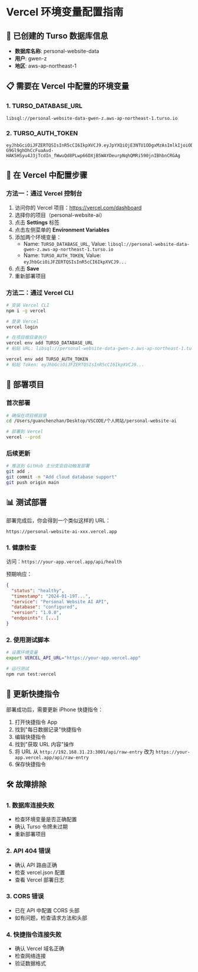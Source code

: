 # Vercel 环境变量配置指南

## 🎯 已创建的 Turso 数据库信息

- **数据库名称**: personal-website-data
- **用户**: gwen-z
- **地区**: aws-ap-northeast-1

## 📋 需要在 Vercel 中配置的环境变量

### 1. TURSO_DATABASE_URL
```
libsql://personal-website-data-gwen-z.aws-ap-northeast-1.turso.io
```

### 2. TURSO_AUTH_TOKEN
```
eyJhbGciOiJFZERTQSIsInR5cCI6IkpXVCJ9.eyJpYXQiOjE3NTU1ODgxMzAsImlkIjoiODNlYTk1MTgtOWQwNC00MjAzLWJkNTEtMzlhMWNlNDI5NGEzIiwicmlkIjoiMGY3MWIzNDQtOTkzZC00MWE0LTlmMGYtOGEwYTQ0OWI2YTQ3In0.B-G9Gl9ghOhCcFuaAvd-HAK5HSyu4J3jTcdIn_fWwuQd8PLwp66DXjB5WAYDeurpNqhQMRi590jnIBhbnCRGAg
```

## 🔧 在 Vercel 中配置步骤

### 方法一：通过 Vercel 控制台
1. 访问你的 Vercel 项目：https://vercel.com/dashboard
2. 选择你的项目（personal-website-ai）
3. 点击 **Settings** 标签
4. 点击左侧菜单的 **Environment Variables**
5. 添加两个环境变量：
   - Name: `TURSO_DATABASE_URL`, Value: `libsql://personal-website-data-gwen-z.aws-ap-northeast-1.turso.io`
   - Name: `TURSO_AUTH_TOKEN`, Value: `eyJhbGciOiJFZERTQSIsInR5cCI6IkpXVCJ9...`
6. 点击 **Save**
7. 重新部署项目

### 方法二：通过 Vercel CLI
```bash
# 安装 Vercel CLI
npm i -g vercel

# 登录 Vercel
vercel login

# 在项目根目录执行
vercel env add TURSO_DATABASE_URL
# 粘贴 URL: libsql://personal-website-data-gwen-z.aws-ap-northeast-1.turso.io

vercel env add TURSO_AUTH_TOKEN
# 粘贴 Token: eyJhbGciOiJFZERTQSIsInR5cCI6IkpXVCJ9...
```

## 🚀 部署项目

### 首次部署
```bash
# 确保在项目根目录
cd /Users/guanchenzhan/Desktop/VSCODE/个人网站/personal-website-ai

# 部署到 Vercel
vercel --prod
```

### 后续更新
```bash
# 推送到 GitHub 主分支会自动触发部署
git add .
git commit -m "Add cloud database support"
git push origin main
```

## 📊 测试部署

部署完成后，你会得到一个类似这样的 URL：
```
https://personal-website-ai-xxx.vercel.app
```

### 1. 健康检查
访问：`https://your-app.vercel.app/api/health`

预期响应：
```json
{
  "status": "healthy",
  "timestamp": "2024-01-19T...",
  "service": "Personal Website AI API",
  "database": "configured",
  "version": "1.0.0",
  "endpoints": [...]
}
```

### 2. 使用测试脚本
```bash
# 设置环境变量
export VERCEL_API_URL="https://your-app.vercel.app"

# 运行测试
npm run test:vercel
```

## 🔄 更新快捷指令

部署成功后，需要更新 iPhone 快捷指令：

1. 打开快捷指令 App
2. 找到"每日数据记录"快捷指令
3. 编辑快捷指令
4. 找到"获取 URL 内容"操作
5. 将 URL 从 `http://192.168.31.23:3001/api/raw-entry` 
   改为 `https://your-app.vercel.app/api/raw-entry`
6. 保存快捷指令

## 🛠️ 故障排除

### 1. 数据库连接失败
- 检查环境变量是否正确配置
- 确认 Turso 令牌未过期
- 重新部署项目

### 2. API 404 错误
- 确认 API 路由正确
- 检查 vercel.json 配置
- 查看 Vercel 部署日志

### 3. CORS 错误
- 已在 API 中配置 CORS 头部
- 如有问题，检查请求方法和头部

### 4. 快捷指令连接失败
- 确认 Vercel 域名正确
- 检查网络连接
- 验证数据格式
